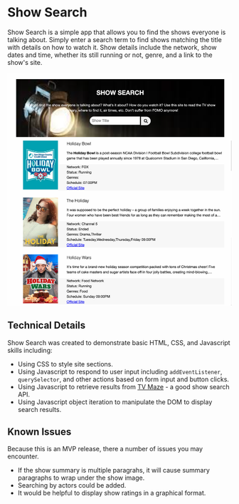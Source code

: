 # Show Search
Show Search is a simple app that allows you to find the shows everyone is talking about. Simply enter a search term to find shows matching the title with details on how to watch it. Show details include the network, show dates and time, whether its still running or not, genre, and a link to the show's site.

![Show Search Results](./images/Show%20Search%20screenshot.png)
## Technical Details
Show Search was created to demonstrate basic HTML, CSS, and Javascript skills including:
- Using CSS to style site sections.
- Using Javascript to respond to user input including `addEventListener`, `querySelector`, and other actions based on form input and button clicks.
- Using Javascript to retrieve results from [TV Maze](https://tvmaze.com) - a good show search API.
- Using Javascript object iteration to manipulate the DOM to display search results.
## Known Issues
Because this is an MVP release, there a number of issues you may encounter.
- If the show summary is multiple paragrahs, it will cause summary paragraphs to wrap under the show image.
- Searching by actors could be added.
- It would be helpful to display show ratings in a graphical format.